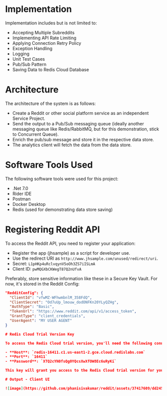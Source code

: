# Implementation

Implementation includes but is not limited to:

- Accepting Multiple Subreddits
- Implementing API Rate Limiting
- Applying Connection Retry Policy
- Exception Handling
- Logging
- Unit Test Cases
- Pub/Sub Pattern
- Saving Data to Redis Cloud Database

# Architecture

The architecture of the system is as follows:

- Create a Reddit or other social platform service as an independent Service Project.
- Send the output to a Pub/Sub messaging queue (ideally another messaging queue like Redis/RabbitMQ, but for this demonstration, stick to Concurrent Queue).
- Enrich the pub/sub message and store it in the respective data store.
- The analytics client will fetch the data from the data store.

# Software Tools Used

The following software tools were used for this project:

- .Net 7.0
- Rider IDE
- Postman
- Docker Desktop
- Redis (used for demonstrating data store saving)

# Registering Reddit API

To access the Reddit API, you need to register your application:

- Register the app (jhsample) as a script for developer use.
- Use the redirect URI as `http://www.jhsample.com/unused/redirect/uri`.
- Secret: `L1pHKp4uRclvqynV5oOh3ZS7iISLmA`
- Client ID: `pwMQGXbCKWegT87Q2nUfvA`

Preferably, store sensitive information like these in a Secure Key Vault. For now, it's stored in the Reddit Config:

```json
"RedditConfig": {
  "ClientId": "vfwMZ-WFhwmbnlM_358FdQ",
  "ClientSecret": "Od7uUp_lmouw_dodONFKn20YLyQZHg",
  "AuthType": "Basic",
  "TokenUrl": "https://www.reddit.com/api/v1/access_token",
  "GrantType": "client_credentials",
  "UserAgent": "MY USER AGENT"
}

# Redis Cloud Trial Version Key

To access the Redis Cloud trial version, you'll need the following connection details:

- **Host**: `redis-16411.c1.us-east1-2.gce.cloud.redislabs.com`
- **Port**: `16411`
- **Password**: `XTQ2cYN0fsQg0YQcsXwXfOW8Ec6uRyKi`

This key will grant you access to the Redis Cloud trial version for your data storage needs.

# Output - Client UI

![image](https://github.com/phanisivakumar/reddit/assets/37417609/dd2454e0-ddfe-47eb-a110-8158fed1d1ea)
